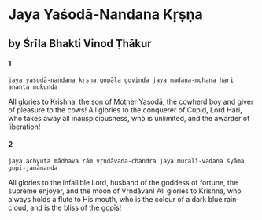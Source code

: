 # Jaya Yaśodā-Nandana Kṛṣṇa

## by Śrīla Bhakti Vinod Ṭhākur

#### 1

    jaya yaśodā-nandana kṛṣṇa gopāla govinda jaya madana-mohana hari ananta mukunda

All glories to Krishna, the son of Mother Yaśodā, the cowherd boy and giver of pleasure to the cows! All glories to the conquerer of Cupid, Lord Hari, who takes away all inauspiciousness, who is unlimited, and the awarder of liberation!

#### 2

    jaya achyuta mādhava rām vṛndāvana-chandra jaya muralī-vadana śyāma gopī-janānanda

All glories to the infallible Lord, husband of the goddess of fortune, the supreme enjoyer, and the moon of Vṛndāvan! All glories to Krishna, who always holds a flute to His mouth, who is the colour of a dark blue rain- cloud, and is the bliss of the gopīs!

